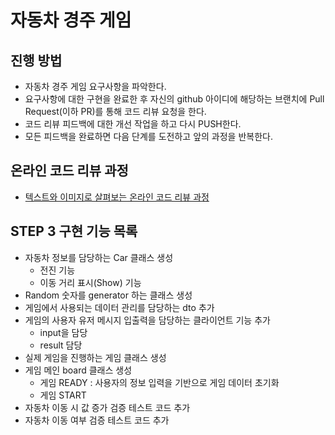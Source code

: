 # 자동차 경주 게임
## 진행 방법
* 자동차 경주 게임 요구사항을 파악한다.
* 요구사항에 대한 구현을 완료한 후 자신의 github 아이디에 해당하는 브랜치에 Pull Request(이하 PR)를 통해 코드 리뷰 요청을 한다.
* 코드 리뷰 피드백에 대한 개선 작업을 하고 다시 PUSH한다.
* 모든 피드백을 완료하면 다음 단계를 도전하고 앞의 과정을 반복한다.

## 온라인 코드 리뷰 과정
* [텍스트와 이미지로 살펴보는 온라인 코드 리뷰 과정](https://github.com/next-step/nextstep-docs/tree/master/codereview)

## STEP 3 구현 기능 목록
- 자동차 정보를 담당하는 Car 클래스 생성
  - 전진 기능
  - 이동 거리 표시(Show) 기능
- Random 숫자를 generator 하는 클래스 생성
- 게임에서 사용되는 데이터 관리를 담당하는 dto 추가
- 게임의 사용자 유저 메시지 입출력을 담당하는 클라이언트 기능 추가
  - input을 담당
  - result 담당
- 실제 게임을 진행하는 게임 클래스 생성
- 게임 메인 board 클래스 생성
  - 게임 READY : 사용자의 정보 입력을 기반으로 게임 데이터 초기화 
  - 게임 START
- 자동차 이동 시 값 증가 검증 테스트 코드 추가
- 자동차 이동 여부 검증 테스트 코드 추가